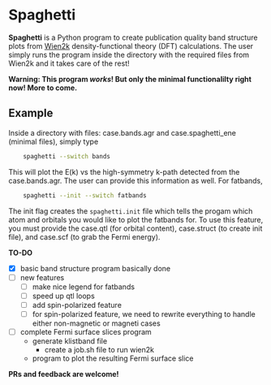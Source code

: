 Spaghetti
=========

**Spaghetti** is a Python program to create publication quality band structure plots from [Wien2k](http://susi.theochem.tuwien.ac.at) density-functional theory (DFT) calculations. The user simply runs the program inside the directory with the required files from Wien2k and it takes care of the rest! 



**Warning: This program _works_! But only the minimal functionalilty right now! More to come.**

## Example
Inside a directory with files: case.bands.agr and case.spaghetti\_ene (minimal files), simply type

```bash
	spaghetti --switch bands
```
This will plot the E(k) vs the high-symmetry k-path detected from the case.bands.agr. The user can provide this information as well. For fatbands,

```bash
	spaghetti --init --switch fatbands
```
The init flag creates the ``spaghetti.init`` file which tells the progam which atom and orbitals you would like to plot the fatbands for. To use this feature, you must provide the case.qtl (for orbital content), case.struct (to create init file), and case.scf (to grab the Fermi energy).


**TO-DO**
- [x] basic band structure program basically done
- [ ] new features
	- [ ] make nice legend for fatbands
	- [ ] speed up qtl loops
	- [ ] add spin-polarized feature
	- [ ] for spin-polarized feature, we need to rewrite everything to handle either non-magnetic or magneti cases
- [ ] complete Fermi surface slices program
	- generate klistband file
        - create a job.sh file to run wien2k
	- program to plot the resulting Fermi surface slice

**PRs and feedback are welcome!**
